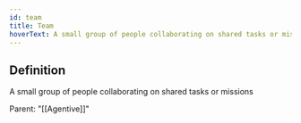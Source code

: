 ```yaml
---
id: team
title: Team
hoverText: A small group of people collaborating on shared tasks or missions
---
```

## Definition
A small group of people collaborating on shared tasks or missions

Parent: "[[Agentive]]"